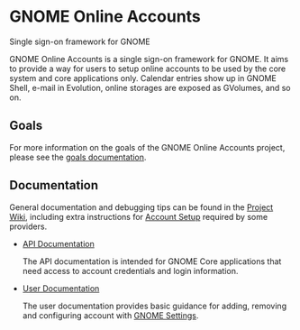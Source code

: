 # GNOME Online Accounts
Single sign-on framework for GNOME

GNOME Online Accounts is a single sign-on framework for GNOME. It aims to
provide a way for users to setup online accounts to be used by the core
system and core applications only. Calendar entries show up in GNOME Shell,
e-mail in Evolution, online storages are exposed as GVolumes, and so on.

## Goals

For more information on the goals of the GNOME Online Accounts project, please
see the [goals documentation](./doc/goals.md).

## Documentation

General documentation and debugging tips can be found in the [Project Wiki],
including extra instructions for [Account Setup] required by some providers.

* [API Documentation](https://gnome.pages.gitlab.gnome.org/gnome-online-accounts/)

  The API documentation is intended for GNOME Core applications that need
  access to account credentials and login information.
* [User Documentation](https://help.gnome.org/users/gnome-help/stable/accounts.html)

  The user documentation provides basic guidance for adding, removing and
  configuring account with [GNOME Settings](https://apps.gnome.org/Settings/).

[Project Wiki]: https://gitlab.gnome.org/GNOME/gnome-online-accounts/-/wikis
[Account Setup]: https://gitlab.gnome.org/GNOME/gnome-online-accounts/-/wikis/Account-Setup

